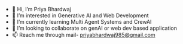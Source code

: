 - 👋 Hi, I’m Priya Bhardwaj
- 👀 I’m interested in Generative AI and Web Development
- 🌱 I’m currently learning Multi Agent Systems and CrewAI
- 💞️ I’m looking to collaborate on genAI or web dev based application
- 📫 Reach me through mail- priyabhardwaj985@gmail.com

<!---
priyaa-bhardwaj/priyaa-bhardwaj is a ✨ special ✨ repository because its `README.md` (this file) appears on your GitHub profile.
You can click the Preview link to take a look at your changes.
--->
